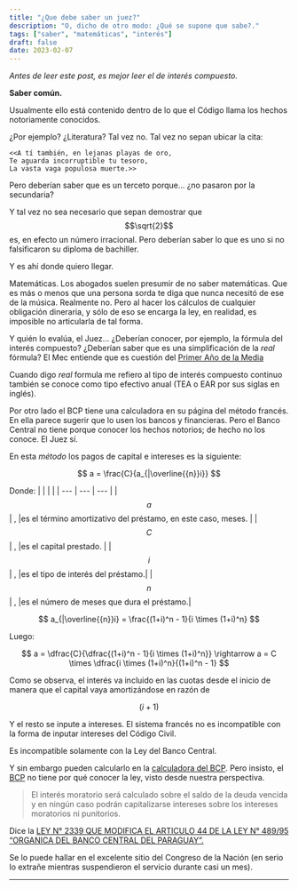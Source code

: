 ```yaml
---
title: "¿Que debe saber un juez?"
description: "O, dicho de otro modo: ¿Qué se supone que sabe?."
tags: ["saber", "matemáticas", "interés"]
draft: false
date: 2023-02-07
---
```


*Antes de leer este post, es mejor leer el de interés compuesto.*

**Saber común.**


Usualmente ello está contenido dentro de lo que el Código llama los hechos notoriamente conocidos.

¿Por ejemplo? ¿Literatura? Tal vez no. Tal vez no sepan ubicar la cita:

```
<<A tí también, en lejanas playas de oro,
Te aguarda incorruptible tu tesoro,
La vasta vaga populosa muerte.>>
```

Pero deberían saber que es un terceto porque... ¿no pasaron por la secundaria?

Y tal vez no sea necesario que sepan demostrar que $$\sqrt{2}$$ es, en efecto un número irracional. Pero deberían saber lo que es uno si no falsificaron su diploma de bachiller.

Y es ahí donde quiero llegar.

Matemáticas. Los abogados suelen presumir de no saber matemáticas. Que es más o menos que una persona sorda te diga que nunca necesitó de ese de la música. Realmente no. Pero al hacer los cálculos de cualquier obligación dineraria, y sólo de eso se encarga la ley, en realidad, es imposible no articularla de tal forma.

Y quién lo evalúa, el Juez...  ¿Deberían conocer, por ejemplo, la fórmula del interés compuesto? ¿Deberían saber que es una simplificación de la _real_ fórmula? El Mec entiende que es cuestión del [Primer Año de la Media](https://www.mec.gov.py/cms_v2/adjuntos/13208)

Cuando digo _real_ formula me refiero al tipo de interés compuesto continuo también se conoce como tipo efectivo anual (TEA o EAR por sus siglas en inglés).

Por otro lado el BCP tiene una calculadora en su página del método francés. En ella parece sugerir que lo usen los bancos y financieras.  Pero el Banco Central no tiene porque conocer los hechos notorios; de hecho no los conoce. El Juez sí.

En esta _método_ los pagos de capital e intereses es la siguiente:

$$
a = \frac{C}{a_{|\overline{{n}}i}}
$$

Donde:
| |  |  |
| --- | --- | --- |
| $$a$$ | , |es el término amortizativo del préstamo, en este caso, meses.   | 
| $$C$$ | , |es el capital prestado.    |
| $$i$$ | , |es el tipo de interés del préstamo.|
| $$n$$ | , |es el número de meses que dura el préstamo.|

$$
a_{|\overline{{n}}i} = \frac{(1+i)^n - 1}{i \times (1+i)^n}
$$

Luego:

$$
a = \dfrac{C}{\dfrac{(1+i)^n - 1}{i \times (1+i)^n}} \rightarrow a = C \times \dfrac{i \times (1+i)^n}{(1+i)^n - 1}
$$

Como se observa, el interés va incluido en las cuotas desde el inicio de manera que el capital vaya amortizándose en razón de

$$
(i+1)
$$

Y el resto se inpute a intereses. El sistema francés no es incompatible con la forma de inputar intereses del Código Civil.

Es incompatible solamente con la Ley del Banco Central.

Y sin embargo pueden calcularlo en la [calculadora del BCP](https://www.bcp.gov.py/calculadora). Pero insisto, el [BCP](https://bcp.gov.py) no tiene por qué conocer la ley, visto desde nuestra perspectiva.

> El interés moratorio será calculado sobre el saldo de la deuda vencida y en ningún caso podrán capitalizarse intereses sobre los intereses moratorios ni punitorios.

Dice la [LEY N° 2339 QUE MODIFICA EL ARTICULO 44 DE LA LEY N° 489/95 “ORGANICA DEL BANCO CENTRAL DEL PARAGUAY”.](https://www.bacn.gov.py/leyes-paraguayas/5034/ley-n-2339-modifica-el-articulo-44-de-la-ley-n-48995-organica-del-banco-central-del-paraguay)

Se lo puede hallar en el excelente sitio del Congreso de la Nación (en serio lo extrañe mientras suspendieron el servicio durante casi un mes).





   



















---